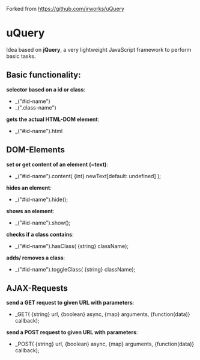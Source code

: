 Forked from https://github.com/irworks/uQuery

# uQuery
Idea based on **jQuery**, a very lightweight JavaScript framework to perform basic tasks.

## Basic functionality:

**selector based on a id or class**:
- _("#id-name")
- _(".class-name")

**gets the actual HTML-DOM element**:
- _("#id-name").html

## DOM-Elements

**set or get content of an element (=text)**:
- _("#id-name").content( {int} newText[default: undefined] );

**hides an element**:
- _("#id-name").hide();

**shows an element**:
 - _("#id-name").show();

**checks if a class contains**:
- _("#id-name").hasClass( {string} className);

**adds/ removes a class**:
- _("#id-name").toggleClass( {string} className);

## AJAX-Requests

**send a GET request to given URL with parameters**:  
- _GET( {string} url, {boolean} async, {map} arguments, {function(data)} callback);

**send a POST request to given URL with parameters**:
- _POST( {string} url, {boolean} async, {map} arguments, {function(data)} callback);